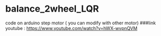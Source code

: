 # balance_2wheel_LQR
code on arduino
step motor ( you can modify with other motor) 
###link youtube : 
https://www.youtube.com/watch?v=hWX-wvpnQVM
